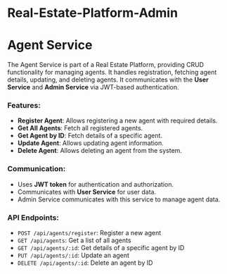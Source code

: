 # Real-Estate-Platform-Admin

# Agent Service

The Agent Service is part of a Real Estate Platform, providing CRUD functionality for managing agents. It handles registration, fetching agent details, updating, and deleting agents. It communicates with the **User Service** and **Admin Service** via JWT-based authentication.

### Features:
- **Register Agent**: Allows registering a new agent with required details.
- **Get All Agents**: Fetch all registered agents.
- **Get Agent by ID**: Fetch details of a specific agent.
- **Update Agent**: Allows updating agent information.
- **Delete Agent**: Allows deleting an agent from the system.

### Communication:
- Uses **JWT token** for authentication and authorization.
- Communicates with **User Service** for user data.
- Admin Service communicates with this service to manage agent data.

### API Endpoints:
- `POST /api/agents/register`: Register a new agent
- `GET /api/agents`: Get a list of all agents
- `GET /api/agents/:id`: Get details of a specific agent by ID
- `PUT /api/agents/:id`: Update an agent
- `DELETE /api/agents/:id`: Delete an agent by ID

